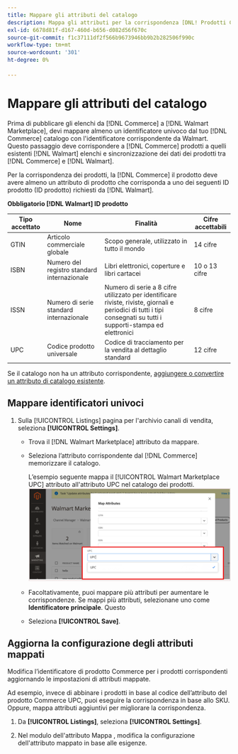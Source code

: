 ```yaml
---
title: Mappare gli attributi del catalogo
description: Mappa gli attributi per la corrispondenza [DNL! Prodotti Commerce a quelli esistenti [!DNL Walmart Marketplace] elenchi e sincronizzazione dei dati tra [!DNL Channel Manager] e [!DNL Walmart].
exl-id: 6678d81f-d167-460d-b656-d082d56f670c
source-git-commit: f1c37111df2f566b9673946bb9b2b282506f990c
workflow-type: tm+mt
source-wordcount: '301'
ht-degree: 0%

---
```


# Mappare gli attributi del catalogo

Prima di pubblicare gli elenchi da [!DNL Commerce] a [!DNL Walmart Marketplace], devi mappare almeno un identificatore univoco dal tuo [!DNL Commerce] catalogo con l&#39;identificatore corrispondente da Walmart.
Questo passaggio deve corrispondere a [!DNL Commerce] prodotti a quelli esistenti [!DNL Walmart] elenchi e sincronizzazione dei dati dei prodotti tra [!DNL Commerce] e [!DNL Walmart].

Per la corrispondenza dei prodotti, la [!DNL Commerce] il prodotto deve avere almeno un attributo di prodotto che corrisponda a uno dei seguenti ID prodotto (ID prodotto) richiesti da [!DNL Walmart].

**Obbligatorio [!DNL Walmart] ID prodotto**

| **Tipo accettato** | **Nome** | **Finalità** | **Cifre accettabili** |
|-------------------|--------------------------------------|--------------------------------------------------------------------------------------------------------------------------------------------------|-----------------------|
| GTIN | Articolo commerciale globale | Scopo generale, utilizzato in tutto il mondo | 14 cifre |
| ISBN | Numero del registro standard internazionale | Libri elettronici, coperture e libri cartacei | 10 o 13 cifre |
| ISSN | Numero di serie standard internazionale | Numero di serie a 8 cifre utilizzato per identificare riviste, riviste, giornali e periodici di tutti i tipi consegnati su tutti i supporti-stampa ed elettronici | 8 cifre |
| UPC | Codice prodotto universale | Codice di tracciamento per la vendita al dettaglio standard | 12 cifre |

Se il catalogo non ha un attributo corrispondente, [aggiungere o convertire un attributo di catalogo esistente](https://docs.magento.com/user-guide/catalog/product-attributes.html).

## Mappare identificatori univoci

1. Sulla [!UICONTROL Listings] pagina per l&#39;archivio canali di vendita, seleziona **[!UICONTROL Settings]**.

   - Trova il [!DNL Walmart Marketplace] attributo da mappare.

   - Seleziona l’attributo corrispondente dal [!DNL Commerce] memorizzare il catalogo.

      L’esempio seguente mappa il [!UICONTROL Walmart Marketplace UPC] attributo all&#39;attributo UPC nel catalogo dei prodotti.
   ![Mappatura attributi per i criteri di corrispondenza dei prodotti](assets/products-map-attributes-for-match.png)
   - Facoltativamente, puoi mappare più attributi per aumentare le corrispondenze. Se mappi più attributi, selezionane uno come **Identificatore principale**. Questo

   - Seleziona **[!UICONTROL Save]**.


## Aggiorna la configurazione degli attributi mappati

Modifica l’identificatore di prodotto Commerce per i prodotti corrispondenti aggiornando le impostazioni di attributi mappate.

Ad esempio, invece di abbinare i prodotti in base al codice dell’attributo del prodotto Commerce UPC, puoi eseguire la corrispondenza in base allo SKU. Oppure, mappa attributi aggiuntivi per migliorare la corrispondenza.

1. Da **[!UICONTROL Listings]**, seleziona **[!UICONTROL Settings]**.

1. Nel modulo dell&#39;attributo Mappa , modifica la configurazione dell&#39;attributo mappato in base alle esigenze.
